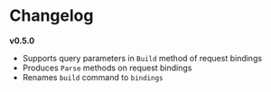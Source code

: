 # Changelog

**v0.5.0**

- Supports query parameters in `Build` method of request bindings
- Produces `Parse` methods on request bindings
- Renames `build` command to `bindings`
